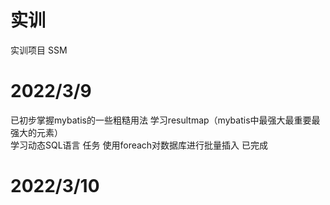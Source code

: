 # 实训
实训项目  SSM
# 2022/3/9  
已初步掌握mybatis的一些粗糙用法  学习resultmap（mybatis中最强大最重要最强大的元素）  
学习动态SQL语言  任务 使用foreach对数据库进行批量插入 已完成
# 2022/3/10



